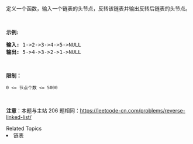 <p>定义一个函数，输入一个链表的头节点，反转该链表并输出反转后链表的头节点。</p>

<p>&nbsp;</p>

<p><strong>示例:</strong></p>

<pre><strong>输入:</strong> 1-&gt;2-&gt;3-&gt;4-&gt;5-&gt;NULL
<strong>输出:</strong> 5-&gt;4-&gt;3-&gt;2-&gt;1-&gt;NULL</pre>

<p>&nbsp;</p>

<p><strong>限制：</strong></p>

<p><code>0 &lt;= 节点个数 &lt;= 5000</code></p>

<p>&nbsp;</p>

<p><strong>注意</strong>：本题与主站 206 题相同：<a href="https://leetcode-cn.com/problems/reverse-linked-list/">https://leetcode-cn.com/problems/reverse-linked-list/</a></p>
<div><div>Related Topics</div><div><li>链表</li></div></div>